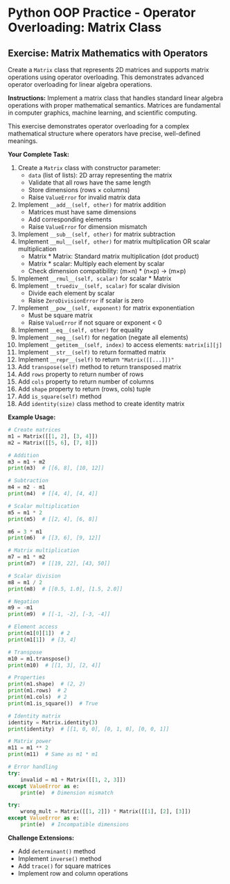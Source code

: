 # Python OOP Practice - Operator Overloading: Matrix Class

## Exercise: Matrix Mathematics with Operators

Create a `Matrix` class that represents 2D matrices and supports matrix operations using operator overloading. This demonstrates advanced operator overloading for linear algebra operations.

**Instructions:**
Implement a matrix class that handles standard linear algebra operations with proper mathematical semantics. Matrices are fundamental in computer graphics, machine learning, and scientific computing.

This exercise demonstrates operator overloading for a complex mathematical structure where operators have precise, well-defined meanings.

**Your Complete Task:**
1. Create a `Matrix` class with constructor parameter:
   - `data` (list of lists): 2D array representing the matrix
   - Validate that all rows have the same length
   - Store dimensions (rows × columns)
   - Raise `ValueError` for invalid matrix data
2. Implement `__add__(self, other)` for matrix addition
   - Matrices must have same dimensions
   - Add corresponding elements
   - Raise `ValueError` for dimension mismatch
3. Implement `__sub__(self, other)` for matrix subtraction
4. Implement `__mul__(self, other)` for matrix multiplication OR scalar multiplication
   - Matrix * Matrix: Standard matrix multiplication (dot product)
   - Matrix * scalar: Multiply each element by scalar
   - Check dimension compatibility: (m×n) * (n×p) → (m×p)
5. Implement `__rmul__(self, scalar)` for scalar * Matrix
6. Implement `__truediv__(self, scalar)` for scalar division
   - Divide each element by scalar
   - Raise `ZeroDivisionError` if scalar is zero
7. Implement `__pow__(self, exponent)` for matrix exponentiation
   - Must be square matrix
   - Raise `ValueError` if not square or exponent < 0
8. Implement `__eq__(self, other)` for equality
9. Implement `__neg__(self)` for negation (negate all elements)
10. Implement `__getitem__(self, index)` to access elements: `matrix[i][j]`
11. Implement `__str__(self)` to return formatted matrix
12. Implement `__repr__(self)` to return `"Matrix([[...]])"`
13. Add `transpose(self)` method to return transposed matrix
14. Add `rows` property to return number of rows
15. Add `cols` property to return number of columns
16. Add `shape` property to return (rows, cols) tuple
17. Add `is_square(self)` method
18. Add `identity(size)` class method to create identity matrix

**Example Usage:**
```python
# Create matrices
m1 = Matrix([[1, 2], [3, 4]])
m2 = Matrix([[5, 6], [7, 8]])

# Addition
m3 = m1 + m2
print(m3)  # [[6, 8], [10, 12]]

# Subtraction
m4 = m2 - m1
print(m4)  # [[4, 4], [4, 4]]

# Scalar multiplication
m5 = m1 * 2
print(m5)  # [[2, 4], [6, 8]]

m6 = 3 * m1
print(m6)  # [[3, 6], [9, 12]]

# Matrix multiplication
m7 = m1 * m2
print(m7)  # [[19, 22], [43, 50]]

# Scalar division
m8 = m1 / 2
print(m8)  # [[0.5, 1.0], [1.5, 2.0]]

# Negation
m9 = -m1
print(m9)  # [[-1, -2], [-3, -4]]

# Element access
print(m1[0][1])  # 2
print(m1[1])  # [3, 4]

# Transpose
m10 = m1.transpose()
print(m10)  # [[1, 3], [2, 4]]

# Properties
print(m1.shape)  # (2, 2)
print(m1.rows)  # 2
print(m1.cols)  # 2
print(m1.is_square())  # True

# Identity matrix
identity = Matrix.identity(3)
print(identity)  # [[1, 0, 0], [0, 1, 0], [0, 0, 1]]

# Matrix power
m11 = m1 ** 2
print(m11)  # Same as m1 * m1

# Error handling
try:
    invalid = m1 + Matrix([[1, 2, 3]])
except ValueError as e:
    print(e)  # Dimension mismatch

try:
    wrong_mult = Matrix([[1, 2]]) * Matrix([[1], [2], [3]])
except ValueError as e:
    print(e)  # Incompatible dimensions
```

**Challenge Extensions:**
- Add `determinant()` method
- Implement `inverse()` method
- Add `trace()` for square matrices
- Implement row and column operations
